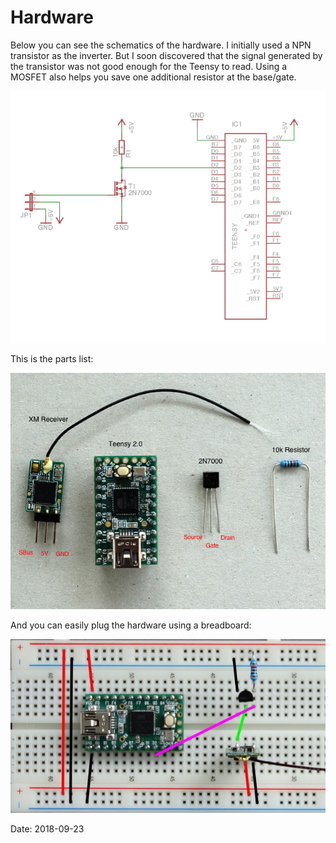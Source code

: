 # Hardware

Below you can see the schematics of the hardware. I initially used a NPN transistor as the inverter. But I soon discovered that the signal generated by the transistor was not good enough for the Teensy to read. Using a MOSFET also helps you save one additional resistor at the base/gate.

![schematic](images/Schematic.png)

This is the parts list:

![parts](images/Parts.jpeg)

And you can easily plug the hardware using a breadboard:

![breadboard](images/Breadboard.jpeg)

Date: 2018-09-23
